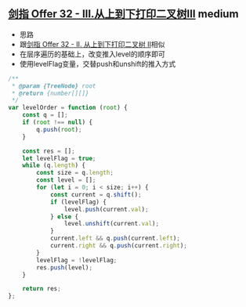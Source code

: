 ## [剑指 Offer 32 - III.从上到下打印二叉树III](https://leetcode.cn/problems/cong-shang-dao-xia-da-yin-er-cha-shu-iii-lcof/) <Badge type="warning">medium</Badge>

- 思路
- 跟[剑指 Offer 32 - II. 从上到下打印二叉树 II](/js-logs/sword-point-offer#剑指-offer-32---ii-从上到下打印二叉树-ii)相似
- 在层序遍历的基础上，改变推入level的顺序即可
- 使用levelFlag变量，交替push和unshift的推入方式

```js
/**
 * @param {TreeNode} root
 * @return {number[][]}
 */
var levelOrder = function (root) {
    const q = [];
    if (root !== null) {
        q.push(root);
    }

    const res = [];
    let levelFlag = true;
    while (q.length) {
        const size = q.length;
        const level = [];
        for (let i = 0; i < size; i++) {
            const current = q.shift();
            if (levelFlag) {
                level.push(current.val);
            } else {
                level.unshift(current.val);
            }
            current.left && q.push(current.left);
            current.right && q.push(current.right);
        }
        levelFlag = !levelFlag;
        res.push(level);
    }

    return res;
};
```
